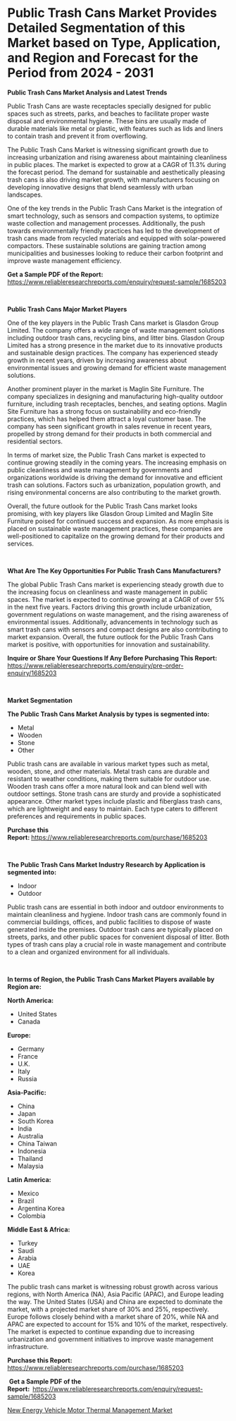 <p><h1>Public Trash Cans Market Provides Detailed Segmentation of this Market based on Type, Application, and Region and Forecast for the Period from 2024 - 2031</h1></p><p><strong>Public Trash Cans Market Analysis and Latest Trends</strong></p>
<p><p>Public Trash Cans are waste receptacles specially designed for public spaces such as streets, parks, and beaches to facilitate proper waste disposal and environmental hygiene. These bins are usually made of durable materials like metal or plastic, with features such as lids and liners to contain trash and prevent it from overflowing.</p><p>The Public Trash Cans Market is witnessing significant growth due to increasing urbanization and rising awareness about maintaining cleanliness in public places. The market is expected to grow at a CAGR of 11.3% during the forecast period. The demand for sustainable and aesthetically pleasing trash cans is also driving market growth, with manufacturers focusing on developing innovative designs that blend seamlessly with urban landscapes.</p><p>One of the key trends in the Public Trash Cans Market is the integration of smart technology, such as sensors and compaction systems, to optimize waste collection and management processes. Additionally, the push towards environmentally friendly practices has led to the development of trash cans made from recycled materials and equipped with solar-powered compactors. These sustainable solutions are gaining traction among municipalities and businesses looking to reduce their carbon footprint and improve waste management efficiency.</p></p>
<p><strong>Get a Sample PDF of the Report:&nbsp;</strong> <a href="https://www.reliableresearchreports.com/enquiry/request-sample/1685203">https://www.reliableresearchreports.com/enquiry/request-sample/1685203</a></p>
<p>&nbsp;</p>
<p><strong>Public Trash Cans Major Market Players</strong></p>
<p><p>One of the key players in the Public Trash Cans market is Glasdon Group Limited. The company offers a wide range of waste management solutions including outdoor trash cans, recycling bins, and litter bins. Glasdon Group Limited has a strong presence in the market due to its innovative products and sustainable design practices. The company has experienced steady growth in recent years, driven by increasing awareness about environmental issues and growing demand for efficient waste management solutions.</p><p>Another prominent player in the market is Maglin Site Furniture. The company specializes in designing and manufacturing high-quality outdoor furniture, including trash receptacles, benches, and seating options. Maglin Site Furniture has a strong focus on sustainability and eco-friendly practices, which has helped them attract a loyal customer base. The company has seen significant growth in sales revenue in recent years, propelled by strong demand for their products in both commercial and residential sectors.</p><p>In terms of market size, the Public Trash Cans market is expected to continue growing steadily in the coming years. The increasing emphasis on public cleanliness and waste management by governments and organizations worldwide is driving the demand for innovative and efficient trash can solutions. Factors such as urbanization, population growth, and rising environmental concerns are also contributing to the market growth.</p><p>Overall, the future outlook for the Public Trash Cans market looks promising, with key players like Glasdon Group Limited and Maglin Site Furniture poised for continued success and expansion. As more emphasis is placed on sustainable waste management practices, these companies are well-positioned to capitalize on the growing demand for their products and services.</p></p>
<p>&nbsp;</p>
<p><strong>What Are The Key Opportunities For Public Trash Cans Manufacturers?</strong></p>
<p><p>The global Public Trash Cans market is experiencing steady growth due to the increasing focus on cleanliness and waste management in public spaces. The market is expected to continue growing at a CAGR of over 5% in the next five years. Factors driving this growth include urbanization, government regulations on waste management, and the rising awareness of environmental issues. Additionally, advancements in technology such as smart trash cans with sensors and compact designs are also contributing to market expansion. Overall, the future outlook for the Public Trash Cans market is positive, with opportunities for innovation and sustainability.</p></p>
<p><strong>Inquire or Share Your Questions If Any Before Purchasing This Report:</strong> <a href="https://www.reliableresearchreports.com/enquiry/pre-order-enquiry/1685203">https://www.reliableresearchreports.com/enquiry/pre-order-enquiry/1685203</a></p>
<p>&nbsp;</p>
<p><strong>Market Segmentation</strong></p>
<p><strong>The Public Trash Cans Market Analysis by types is segmented into:</strong></p>
<p><ul><li>Metal</li><li>Wooden</li><li>Stone</li><li>Other</li></ul></p>
<p><p>Public trash cans are available in various market types such as metal, wooden, stone, and other materials. Metal trash cans are durable and resistant to weather conditions, making them suitable for outdoor use. Wooden trash cans offer a more natural look and can blend well with outdoor settings. Stone trash cans are sturdy and provide a sophisticated appearance. Other market types include plastic and fiberglass trash cans, which are lightweight and easy to maintain. Each type caters to different preferences and requirements in public spaces.</p></p>
<p><strong>Purchase this Report:&nbsp;</strong><a href="https://www.reliableresearchreports.com/purchase/1685203">https://www.reliableresearchreports.com/purchase/1685203</a></p>
<p>&nbsp;</p>
<p><strong>The Public Trash Cans Market Industry Research by Application is segmented into:</strong></p>
<p><ul><li>Indoor</li><li>Outdoor</li></ul></p>
<p><p>Public trash cans are essential in both indoor and outdoor environments to maintain cleanliness and hygiene. Indoor trash cans are commonly found in commercial buildings, offices, and public facilities to dispose of waste generated inside the premises. Outdoor trash cans are typically placed on streets, parks, and other public spaces for convenient disposal of litter. Both types of trash cans play a crucial role in waste management and contribute to a clean and organized environment for all individuals.</p></p>
<p>&nbsp;</p>
<p><strong>In terms of Region, the Public Trash Cans Market Players available by Region are:</strong></p>
<p>
    <p> <strong> North America: </strong>
        <ul>
            <li>United States</li>
            <li>Canada</li>
        </ul>
        </p> 
    <p> <strong> Europe: </strong>
        <ul>
            <li>Germany</li>
            <li>France</li>
            <li>U.K.</li>
            <li>Italy</li>
            <li>Russia</li>
        </ul>
        </p> 
    <p> <strong> Asia-Pacific: </strong>
        <ul>
            <li>China</li>
            <li>Japan</li>
            <li>South Korea</li>
            <li>India</li>
            <li>Australia</li>
            <li>China Taiwan</li>
            <li>Indonesia</li>
            <li>Thailand</li>
            <li>Malaysia</li>
        </ul>
        </p> 
    <p> <strong> Latin America: </strong>
        <ul>
            <li>Mexico</li>
            <li>Brazil</li>
            <li>Argentina Korea</li>
            <li>Colombia</li>
        </ul>
        </p> 
    <p> <strong> Middle East & Africa: </strong>
        <ul>
            <li>Turkey</li>
            <li>Saudi</li>
            <li>Arabia</li>
            <li>UAE</li>
            <li>Korea</li>
        </ul>
    </p>
    </p>
<p><p>The public trash cans market is witnessing robust growth across various regions, with North America (NA), Asia Pacific (APAC), and Europe leading the way. The United States (USA) and China are expected to dominate the market, with a projected market share of 30% and 25%, respectively. Europe follows closely behind with a market share of 20%, while NA and APAC are expected to account for 15% and 10% of the market, respectively. The market is expected to continue expanding due to increasing urbanization and government initiatives to improve waste management infrastructure.</p></p>
<p><strong>Purchase this Report: </strong><a href="https://www.reliableresearchreports.com/purchase/1685203">https://www.reliableresearchreports.com/purchase/1685203</a></p>
<p>&nbsp;<strong>Get a Sample PDF of the Report:&nbsp;&nbsp;</strong><a href="https://www.reliableresearchreports.com/enquiry/request-sample/1685203">https://www.reliableresearchreports.com/enquiry/request-sample/1685203</a></p>
<p><strong></strong></p>
<p><p><a href="https://shimmer-gardenia-37a.notion.site/New-Energy-Vehicle-Motor-Thermal-Management-Market-Size-Focuses-on-Market-Dynamics-In-Depth-Analysi-fabc32acb2e647f9af0ebed69f1cb66a">New Energy Vehicle Motor Thermal Management Market</a></p></p>